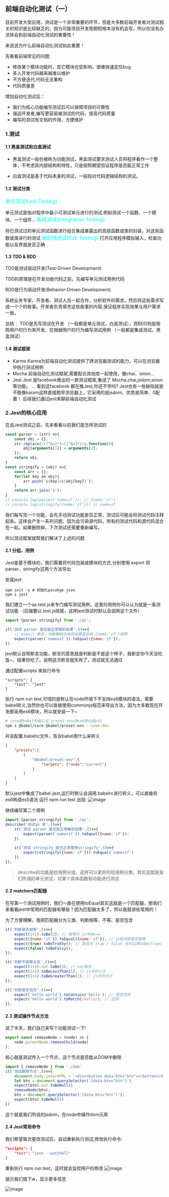 ## 前端自动化测试（一）

目前开发大型应用，测试是一个非常重要的环节，但是大多数前端开发者对测试相关的知识是比较缺乏的，因为可能项目开发周期短根本没有机会写。所以你没有办法体会到前端自动化测试的重要性！

来说说为什么前端自动化测试如此重要！

先看看前端常见的问题:

+ 修改某个模块功能时，其它模块也受影响，很难快速定位bug
+ 多人开发代码越来越难以维护
+ 不方便迭代,代码无法重构
+ 代码质量差

增加自动化测试后：

+ 我们为核心功能编写测试后可以保障项目的可靠性
+ 强迫开发者,编写更容易被测试的代码，提高代码质量
+ 编写的测试有文档的作用，方便维护
### 1.测试
#### 1.1 黑盒测试和白盒测试
+ 黑盒测试一般也被称为功能测试，黑盒测试要求测试人员将程序看作一个整体，不考虑其内部结构和特性，只是按照期望验证程序是否能正常工作

+ 白盒测试是基于代码本身的测试，一般指对代码逻辑结构的测试。

#### 1.2 测试分类
<font color=#00ffff  size=3>单元测试(Unit Testing)</font>

单元测试是指对程序中最小可测试单元进行的测试,例如测试一个函数、一个模块、一个组件...
<font color=#00ffff  size=3>集成测试(Integration Testing)  </font>

将已测试过的单元测试函数进行组合集成暴露出的高层函数或类的封装，对这些函数或类进行的测试
<font color=#00ffff  size=3>端到端测试(E2E Testing) </font>
打开应用程序模拟输入，检查功能以及界面是否正确

#### 1.3 TDD & BDD
TDD是测试驱动开发(Test-Driven Development)

TDD的原理是在开发功能代码之前，先编写单元测试用例代码

BDD是行为驱动开发(Behavior-Driven Development)

系统业务专家、开发者、测试人员一起合作，分析软件的需求，然后将这些需求写成一个个的故事。开发者负责填充这些故事的内容,保证程序实现效果与用户需求一致。

总结： TDD是先写测试在开发 （一般都是单元测试，白盒测试），而BDD则是按照用户的行为来开发，在根据用户的行为编写测试用例 （一般都是集成测试，黑盒测试）

#### 1.4 测试框架
+ Karma Karma为前端自动化测试提供了跨浏览器测试的能力，可以在浏览器中执行测试用例
+ Mocha 前端自动化测试框架,需要配合其他库一起使用，像chai、sinon...
+ Jest Jest 是facebook推出的一款测试框架,集成了 Mocha,chai,jsdom,sinon等功能。
...
看到这facebook 都在推Jest,你还不学吗? Jest也有一些缺陷就是不能像karam这样直接跑早浏览器上，它采用的是jsdom，优势是简单、0配置！ 后续我们通过jest来聊前端自动化测试

### 2.Jest的核心应用
在说Jest测试之前，先来看看以前我们是怎样测试的

```js
const parser = (str) =>{
    const obj = {};
    str.replace(/([^&=]*)=([^&=]*)/g,function(){
        obj[arguments[1]] = arguments[2];
    });
    return obj;
}
const stringify = (obj) =>{
    const arr = [];
    for(let key in obj){
        arr.push(`${key}=${obj[key]}`);
    }
    return arr.join('&');
}
// console.log(parser('name=zf')); // {name:'zf'}
// console.log(stringify({name:'zf'})) // name=zf
```
我们每写完一个功能，会先手动测试功能是否正常，测试后可能会将测试代码注释起来。这样会产生一系列问题，因为会污染源代码，所有的测试代码和源代码混合在一起。如果删除掉，下次测试还需要重新编写。

所以测试框架就帮我们解决了上述的问题

#### 2.1 分组、用例
Jest是基于模块的，我们需要将代码包装成模块的方式,分别使用 export 将 parser、stringify这两个方法导出

安装jest

```
npm init -y # 初始化pacakge.json
npm i jest 
```
我们建立一个qs.test.js来专门编写测试用例，这里的用例你可以认为就是一条测试功能 （后缀要以.test.js结尾，这样jest测试时默认会调用这个文件）


```js
import {parser,stringify} from './qs';

it('测试 parser 是否能正常解析结果',()=>{
    // expect 断言，判断解析出来的结果是否和 {name:'zf'}相等
    expect(parser(`name=zf`)).toEqual({name:'zf'});
})
```
jest默认自带断言功能，断言的意思就是判断是不是这个样子，我断定你今天没吃饭~，结果你吃了。说明这次断言就失败了，测试就无法通过

通过配置scripts 来执行命令


```
"scripts": {
    "test": "jest"
}
```
执行 npm run test,可惜的是默认在node环境下不支持es6模块的语法，需要babel转义,当然你也可以直接使用commonjs规范来导出方法，因为大多数现在开发都采用es6模块，所以就安装一下~

```sh
# core是babel的核心包 preset-env将es6转化成es5
npm i @babel/core @babel/preset-env --save-dev
```
并且配置.babelrc文件，告诉babel用什么来转义

```json
{
    "presets":[
        [
            "@babel/preset-env",{
                "targets": {"node":"current"}
            }
        ]
    ]
}
```
默认jest中集成了babel-jest,运行时默认会调用.babelrc进行转义，可以直接将es6转成es5语法
运行 npm run test 出现:
![image](http://m.qpic.cn/psc?/V52J64qB1LA3XS0OcHIY3uJDgi3mLpVe/ruAMsa53pVQWN7FLK88i5pGtMNBeHopHZqtUoacRAzTPMgvvd1nM0HrD2cAugbx4.M3mjNrMAGSkfwnGh4xQoVfm4TH54WQYFZkFd4A4cJk!/mnull&bo=NALgAAAAAAADB*Q!&rf=photolist&t=5)


继续编写第二个用例

```js
import {parser,stringify} from './qs';
describe('测试qs 库',()=>{
    it('测试 parser 是否能正常解析结果',()=>{
        expect(parser(`name=zf`)).toEqual({name:'zf'});
    })
    
    it('测试 stringify 是否正常使用stringify',()=>{
        expect(stringify({name:'zf'})).toEqual(`name=zf`)
    })
});
```
> describe的功能是给用例分组，这样可以更好的给用例分类，其实这就是我们所谓的单元测试，对某个具体函数和功能进行测试

#### 2.2 matchers匹配器
在写第一个测试用例时，我们一直在使用toEqual其实这就是一个匹配器，那我们来看看jest中常用的匹配器有哪些？因为匹配器太多了，所以我就讲些常用的！

为了方便理解，我把匹配器分为三类、判断相等、不等、是否包含

```js
it('判断是否相等',()=>{
    expect(1+1).toBe(2); // 相等于 js中的===
    expect({name:'zf'}).toEqual({name:'zf'}); // 比较内容是否相等
    expect(true).toBeTruthy(); // 是否为 true / false 也可以用toBe(true)
    expect(false).toBeFalsy();
});

it('判断不相等关系',()=>{
    expect(1+1).not.toBe(3); // not取反
    expect(1+1).toBeLessThan(5); // js中的小于
    expect(1+1).toBeGreaterThan(1); // js中的大于
});

it('判断是否包含',()=>{
    expect('hello world').toContain('hello'); // 是否包含
    expect('hello world').toMatch(/hello/); // 正则
});
```
#### 2.3 测试操作节点方法
说了半天，我们自己来写个功能测试一下!

```js
export const removeNode = (node) => {
    node.parentNode.removeChild(node)
};
```
核心就是测试传入一个节点，这个节点是否能从DOM中删除

```js
import { removeNode } from './dom'
it('测试删除节点',()=>{
    document.body.innerHTML = `<div><button data-btn="btn"></button</div>`
    let btn = document.querySelector('[data-btn="btn"]')
    expect(btn).not.toBeNull()
    removeNode(btn);
    btn = document.querySelector('[data-btn="btn"]');
    expect(btn).toBeNull()
})
```
这个就是我们所说的jsdom，在node中操作dom元素

#### 2.4 Jest常用命令
我们希望每次更改测试后，自动重新执行测试,修改执行命令:

```json
"scripts": {
    "test": "jest --watchAll"
}
```
重新执行 npm run test，这时就会监控用户的修改
![image](http://m.qpic.cn/psc?/V52J64qB1LA3XS0OcHIY3uJDgi3mLpVe/ruAMsa53pVQWN7FLK88i5nGVO1XhKsVrM6VABbJ79k0uzlhVTUeNV*fsSiupuen82WYQfGkJ9w8M54pTirYU1aMBQavb255axBnJWJPZ0Ko!/mnull&bo=KAK4AAAAAAADB7A!&rf=photolist&t=5)

提示我们按下w，显示更多信息

![image](http://m.qpic.cn/psc?/V52J64qB1LA3XS0OcHIY3uJDgi3mLpVe/ruAMsa53pVQWN7FLK88i5rf.oToG2nZPObtxN6FpNh53pHAwa34ZWolYJTSTuQ2WbXmkt7HpGmdDfHMft4SMoGK4oM4mwbHzBYETThaaTgU!/mnull&bo=WQNMAQAAAAADBzU!&rf=photolist&t=5)










